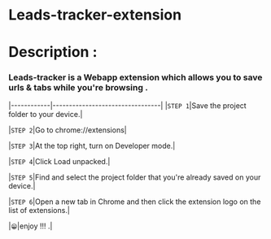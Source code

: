 # Leads-tracker-extension

# Description :

### Leads-tracker is a Webapp extension which allows you to save urls & tabs while you're browsing .
|------------|---------------------------------|
|```STEP 1```|Save the project folder to your device.|

|```STEP 2```|Go to chrome://extensions|

|```STEP 3```|At the top right, turn on Developer mode.|

|```STEP 4```|Click Load unpacked.|

|```STEP 5```|Find and select the project folder that you're already saved on your device.|

|```STEP 6```|Open a new tab in Chrome and then click the extension logo on the list of extensions.|

|```😁```|enjoy !!! .|
